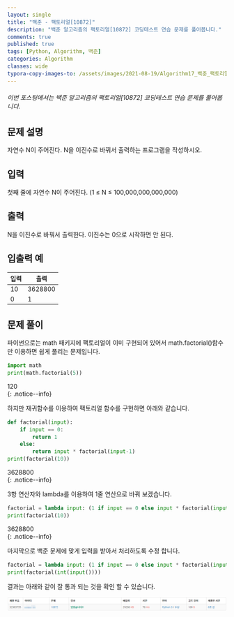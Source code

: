 ```yaml
---
layout: single
title: "백준 - 팩토리얼[10872]"
description: "백준 알고리즘의 팩토리얼[10872] 코딩테스트 연습 문제를 풀어봅니다."
comments: true
published: true
tags: [Python, Algorithm, 백준]
categories: Algorithm
classes: wide
typora-copy-images-to: /assets/images/2021-08-19/Algorithm17_백준_팩토리얼[10872]
---
```


###### 이번 포스팅에서는 백준 알고리즘의 팩토리얼\[10872\] 코딩테스트 연습 문제를 풀어봅니다.

## 문제 설명
자연수 N이 주어진다. N을 이진수로 바꿔서 출력하는 프로그램을 작성하시오.<br>

## 입력
첫째 줄에 자연수 N이 주어진다. (1 ≤ N ≤ 100,000,000,000,000)

## 출력
N을 이진수로 바꿔서 출력한다. 이진수는 0으로 시작하면 안 된다.

## 입출력 예
<table>
    <thead>
        <tr><th>입력</th><th>출력</th></tr>
    </thead>
    <tbody>
        <tr><td>10</td><td>3628800</td></tr>
        <tr><td>0</td><td>1</td></tr>
    </tbody>
</table>

## 문제 풀이
파이썬으로는 math 패키지에 팩토리얼이 이미 구현되어 있어서 math.factorial()함수만 이용하면 쉽게 풀리는 문제입니다.<br>


```python
import math
print(math.factorial(5))
```

120<br>
{: .notice--info}
    

하지만 재귀함수를 이용하여 팩토리얼 함수를 구현하면 아래와 같습니다.<br>


```python
def factorial(input):
    if input == 0:
        return 1
    else:
        return input * factorial(input-1)
print(factorial(10))
```

3628800<br>
{: .notice--info}
    

3항 연산자와 lambda를 이용하여 1줄 연산으로 바꿔 보겠습니다.


```python
factorial = lambda input: (1 if input == 0 else input * factorial(input-1))   
print(factorial(10))
```

3628800<br>
{: .notice--info}
    

마지막으로 백준 문제에 맞게 입력을 받아서 처리하도록 수정 합니다.


```python
factorial = lambda input: (1 if input == 0 else input * factorial(input-1))   
print(factorial(int(input())))
```

결과는 아래와 같이 잘 통과 되는 것을 확인 할 수 있습니다.<br>
<center>
<img src="/assets/images/2021-08-19/Algorithm17_백준_팩토리얼[10872]/1.png" alt="1"/>
</center>